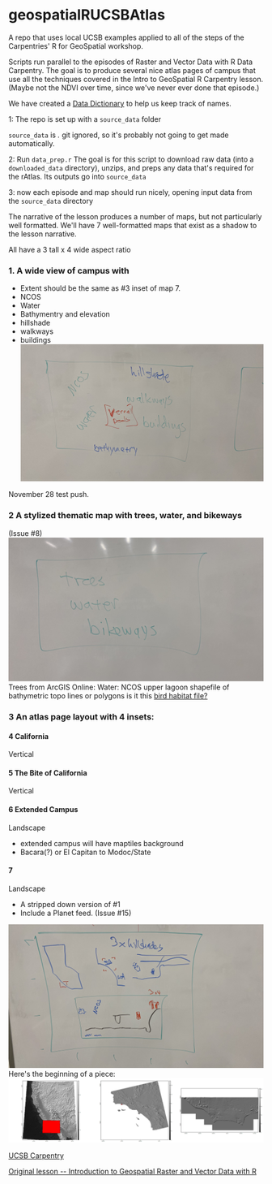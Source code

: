 # geospatialRUCSBAtlas
A repo that uses local UCSB examples applied to all of the steps of the Carpentries' R for GeoSpatial workshop.

Scripts run parallel to the episodes of Raster and Vector Data with R Data Carpentry.
The goal is to produce several nice atlas pages of campus that use all the techniques
covered in the Intro to GeoSpatial R Carpentry lesson. (Maybe not the NDVI over time, 
since we've never ever done that episode.)

We have created a [Data Dictionary](datadictionary.md) to help us keep track of names.

1: The repo is set up with a `source_data` folder

`source_data` is *.* git ignored, so it's probably not going to
get made automatically.

2: Run `data_prep.r`
The goal is for this script to download raw data (into a 
`downloaded_data` directory), unzips, and preps
any data that's required for the rAtlas. Its outputs
go into `source_data`

3: now each episode and map should run nicely, opening input data from the `source_data` directory


The narrative of the lesson produces a number of maps, but not particularly 
well formatted. We'll have 7 well-formatted maps that exist as a shadow to the 
lesson narrative. 

All have a 3 tall x 4 wide aspect ratio

###  1. A wide view of campus with
  * Extent should be the same as #3 inset of map 7.
  * NCOS
  * Water
  * Bathymentry and elevation
  * hillshade
  * walkways
  * buildings
![](/images/complicated_thematic_map.jpg)

November 28 test push.

### 2 A stylized thematic map with trees, water, and bikeways
(Issue #8)
![Stylized, minimalistic](/images/limited_thematic_map.jpg "Sketch")
Trees from ArcGIS Online: 
Water: NCOS upper lagoon shapefile of bathymetric topo lines or polygons
is it this [bird habitat file?](https://drive.google.com/file/d/1ssytmTbpC1rpT5b-h8AxtvSgNrsGQVNY/view?usp=drive_link)

### 3 An atlas page layout with 4 insets:
#### 4 California
Vertical
#### 5 The Bite of California
Vertical
#### 6 Extended Campus
Landscape
  * extended campus will have maptiles background
  * Bacara(?) or El Capitan to Modoc/State
#### 7 
Landscape
  * A stripped down version of #1
  * Include a Planet feed. (Issue #15)

![Overview map](/images/overview_map.jpg "Sketch")
Here's the beginning of a piece:
![Triplet zoom in](/images/3-zoom.png "Draft zoom.")


[UCSB Carpentry](https://ucsbcarpentry.github.io)

[Original lesson --  Introduction to Geospatial Raster and Vector Data with R](https://datacarpentry.org/r-raster-vector-geospatial/)

